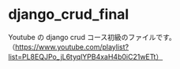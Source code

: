 # django_crud_final

Youtube の django crud コース初級のファイルです。
（https://www.youtube.com/playlist?list=PL8EQJPo_jL6tyqlYPB4xaH4b0iC21wETt）
